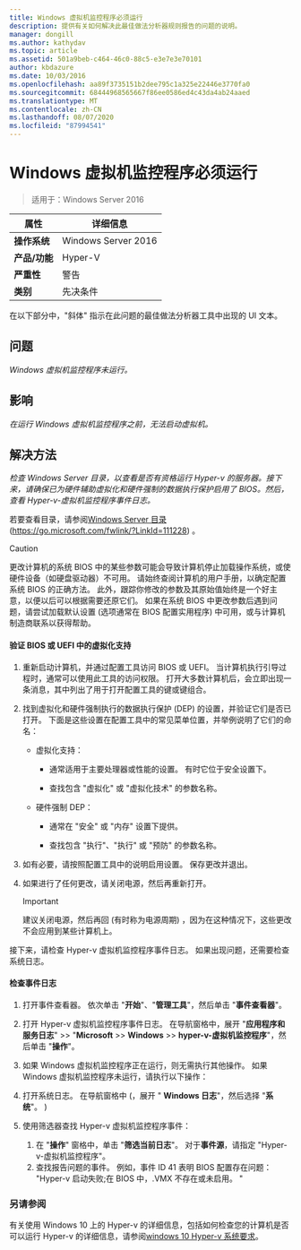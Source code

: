 ```yaml
---
title: Windows 虚拟机监控程序必须运行
description: 提供有关如何解决此最佳做法分析器规则报告的问题的说明。
manager: dongill
ms.author: kathydav
ms.topic: article
ms.assetid: 501a9beb-c464-46c0-88c5-e3e7e3e70101
author: kbdazure
ms.date: 10/03/2016
ms.openlocfilehash: aa89f3735151b2dee795c1a325e22446e3770fa0
ms.sourcegitcommit: 68444968565667f86ee0586ed4c43da4ab24aaed
ms.translationtype: MT
ms.contentlocale: zh-CN
ms.lasthandoff: 08/07/2020
ms.locfileid: "87994541"
---
```

# <a name="windows-hypervisor-must-be-running"></a>Windows 虚拟机监控程序必须运行

>适用于：Windows Server 2016

|属性|详细信息|
|-|-|
|**操作系统**|Windows Server 2016|
|**产品/功能**|Hyper-V|
|**严重性**|警告|
|**类别**|先决条件|

在以下部分中，"斜体" 指示在此问题的最佳做法分析器工具中出现的 UI 文本。

## <a name="issue"></a>问题

*Windows 虚拟机监控程序未运行。*

## <a name="impact"></a>影响

*在运行 Windows 虚拟机监控程序之前，无法启动虚拟机。*

## <a name="resolution"></a>解决方法

*检查 Windows Server 目录，以查看是否有资格运行 Hyper-v 的服务器。接下来，请确保已为硬件辅助虚拟化和硬件强制的数据执行保护启用了 BIOS。然后，查看 Hyper-v-虚拟机监控程序事件日志。*

若要查看目录，请参阅[Windows Server 目录](https://go.microsoft.com/fwlink/?LinkId=111228) (https://go.microsoft.com/fwlink/?LinkId=111228) 。

> [!CAUTION]
> 更改计算机的系统 BIOS 中的某些参数可能会导致计算机停止加载操作系统，或使硬件设备（如硬盘驱动器）不可用。 请始终查阅计算机的用户手册，以确定配置系统 BIOS 的正确方法。 此外，跟踪你修改的参数及其原始值始终是一个好主意，以便以后可以根据需要还原它们。 如果在系统 BIOS 中更改参数后遇到问题，请尝试加载默认设置 (选项通常在 BIOS 配置实用程序) 中可用，或与计算机制造商联系以获得帮助。

#### <a name="to-verify-virtualization-support-in-the-bios-or-uefi"></a>验证 BIOS 或 UEFI 中的虚拟化支持

1.  重新启动计算机，并通过配置工具访问 BIOS 或 UEFI。 当计算机执行引导过程时，通常可以使用此工具的访问权限。 打开大多数计算机后，会立即出现一条消息，其中列出了用于打开配置工具的键或键组合。

2.  找到虚拟化和硬件强制执行的数据执行保护 (DEP) 的设置，并验证它们是否已打开。 下面是这些设置在配置工具中的常见菜单位置，并举例说明了它们的命名：

    -   虚拟化支持：

        -   通常适用于主要处理器或性能的设置。 有时它位于安全设置下。

        -   查找包含 "虚拟化" 或 "虚拟化技术" 的参数名称。

    -   硬件强制 DEP：

        -   通常在 "安全" 或 "内存" 设置下提供。

        -   查找包含 "执行"、"执行" 或 "预防" 的参数名称。

3.  如有必要，请按照配置工具中的说明启用设置。 保存更改并退出。

4.  如果进行了任何更改，请关闭电源，然后再重新打开。

    > [!IMPORTANT]
    > 建议关闭电源，然后再回 (有时称为电源周期) ，因为在这种情况下，这些更改不会应用到某些计算机上。

接下来，请检查 Hyper-v 虚拟机监控程序事件日志。 如果出现问题，还需要检查系统日志。

#### <a name="to-check-the-event-logs"></a>检查事件日志

1.  打开事件查看器。 依次单击 "**开始**"、"**管理工具**"，然后单击 "**事件查看器**"。

2.  打开 Hyper-v 虚拟机监控程序事件日志。 在导航窗格中，展开 "**应用程序和服务日志**"  >>  "**Microsoft**  >>  **Windows**  >>  **hyper-v-虚拟机监控程序**"，然后单击 "**操作**"。

3.  如果 Windows 虚拟机监控程序正在运行，则无需执行其他操作。 如果 Windows 虚拟机监控程序未运行，请执行以下操作：

4.  打开系统日志。 在导航窗格中 (，展开 " **Windows 日志**"，然后选择 "**系统**"。 ) 

5.  使用筛选器查找 Hyper-v 虚拟机监控程序事件：
    1. 在 "**操作**" 窗格中，单击 "**筛选当前日志**"。 对于**事件源**，请指定 "Hyper-v-虚拟机监控程序"。
    2. 查找报告问题的事件。 例如，事件 ID 41 表明 BIOS 配置存在问题： "Hyper-v 启动失败;在 BIOS 中，.VMX 不存在或未启用。 "

### <a name="see-also"></a>另请参阅
有关使用 Windows 10 上的 Hyper-v 的详细信息，包括如何检查您的计算机是否可以运行 Hyper-v 的详细信息，请参阅[windows 10 Hyper-v 系统要求](/virtualization/hyper-v-on-windows/reference/hyper-v-requirements)。